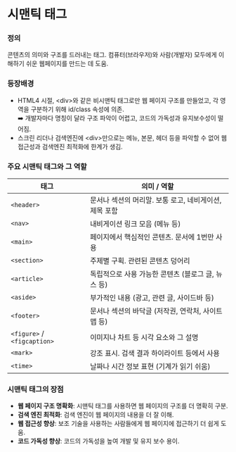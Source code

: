 # 시맨틱 태그
### 정의 
콘텐츠의 의미와 구조를 드러내는 태그. 컴퓨터(브라우저)와 사람(개발자) 모두에게 이해하기 쉬운 웹페이지를 만드는 데 도움.
### 등장배경
  - HTML4 시절, \<div>와 같은 비시맨틱 태그로만 웹 페이지 구조를 만들었고, 각 영역을 구분하기 위해 id/class 속성에 의존.
  <br> ➡️ 개발자마다 명칭이 달라 구조 파악이 어렵고, 코드의 가독성과 유지보수성이 떨어짐.
  - 스크린 리더나 검색엔진에 \<div>만으로는 메뉴, 본문, 헤더 등을 파악할 수 없어 웹 접근성과 검색엔진 최적화에 한계가 생김.
### 주요 시맨틱 태그와 그 역할

| 태그                          | 의미 / 역할                          |
| --------------------------- | -------------------------------- |
| `<header>`                  | 문서나 섹션의 머리말. 보통 로고, 네비게이션, 제목 포함 |
| `<nav>`                     | 내비게이션 링크 모음 (메뉴 등)               |
| `<main>`                    | 페이지에서 핵심적인 콘텐츠. 문서에 1번만 사용       |
| `<section>`                 | 주제별 구획. 관련된 콘텐츠 덩어리              |
| `<article>`                 | 독립적으로 사용 가능한 콘텐츠 (블로그 글, 뉴스 등)   |
| `<aside>`                   | 부가적인 내용 (광고, 관련 글, 사이드바 등)       |
| `<footer>`                  | 문서나 섹션의 바닥글 (저작권, 연락처, 사이트맵 등)   |
| `<figure>` / `<figcaption>` | 이미지나 차트 등 시각 요소와 그 설명            |
| `<mark>`                    | 강조 표시. 검색 결과 하이라이트 등에서 사용        |
| `<time>`                    | 날짜나 시간 정보 표현 (기계가 읽기 쉬움)         |

### 시맨틱 태그의 장점
- **웹 페이지 구조 명확화**: 시맨틱 태그를 사용하면 웹 페이지의 구조를 더 명확히 구분. 
- **검색 엔진 최적화**: 검색 엔진이 웹 페이지의 내용을 더 잘 이해. 
- **웹 접근성 향상**: 보조 기술을 사용하는 사람들에게 웹 페이지에 접근하기 더 쉽게 도움. 
- **코드 가독성 향상**: 코드의 가독성을 높여 개발 및 유지 보수 용이. 
